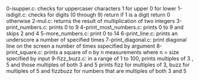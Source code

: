 0-isupper.c: checks for uppercaser characters 1 for upper 0 for lower
1-isdigit.c: checks for digits (0 through 9) return if 1 is a digit return 0 otherwise
2-mul.c: returns the result of multiplication of two integers
3-print_numbers.c: prints 0 to 9
4-print_most_numbers.c: prints 0 to 9 and skips 2 and 4
5-more_numbers.c: print 0 to 14
6-print_line.c: prints an underscore a number of specified times
7-print_diagonal.c: print diagonal line on the screen a number of times sspecified by argument
8-print_square.c: prints a square of n by n measurements where n = size specified by input
9-fizz_buzz.c: in a range of 1 to 100, prints multiples of 3 , 5 and those multiples of both 3 and 5
prints fizz for multiples of 3, buzz for multiples of 5 and fizzbuzz for numbers that are multiples of both 3 and 5 
